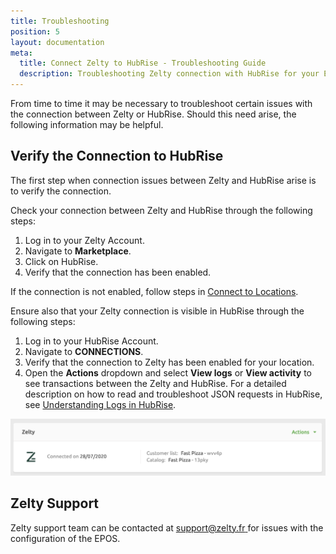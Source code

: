 ```yaml
---
title: Troubleshooting
position: 5
layout: documentation
meta:
  title: Connect Zelty to HubRise - Troubleshooting Guide
  description: Troubleshooting Zelty connection with HubRise for your EPOS and other apps to work as a cohesive whole. Connect apps and synchronise your data.
---
```


From time to time it may be necessary to troubleshoot certain issues with the connection between Zelty or HubRise. Should this need arise, the following information may be helpful.

## Verify the Connection to HubRise

The first step when connection issues between Zelty and HubRise arise is to verify the connection.

Check your connection between Zelty and HubRise through the following steps:

1. Log in to your Zelty Account.
1. Navigate to **Marketplace**.
1. Click on HubRise.
1. Verify that the connection has been enabled.

If the connection is not enabled, follow steps in [Connect to Locations](/apps/zelty/connect-hubrise/#connect-to-locations).

Ensure also that your Zelty connection is visible in HubRise through the following steps:

1. Log in to your HubRise Account.
1. Navigate to **CONNECTIONS**.
1. Verify that the connection to Zelty has been enabled for your location.
1. Open the **Actions** dropdown and select **View logs** or **View activity** to see transactions between the Zelty and HubRise. For a detailed description on how to read and troubleshoot JSON requests in HubRise, see [Understanding Logs in HubRise](/docs/hubrise-logs).

![Zelty Connection on HubRise](../images/004-en-2x-zelty-connection-on-hubrise.png)

## Zelty Support

Zelty support team can be contacted at [support@zelty.fr ](mailto:support@zelty.fr) for issues with the configuration of the EPOS.
